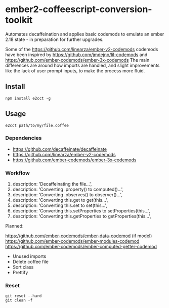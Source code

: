 # ember2-coffeescript-conversion-toolkit

Automates decaffeination and applies basic codemods to emulate an ember 2.18 state - in preparation for further upgrades.

Some of the https://github.com/linearza/ember-v2-codemods codemods have been inspired by https://github.com/jmdejno/lil-codemods and https://github.com/ember-codemods/ember-3x-codemods 
The main differences are around how imports are handled, and slight improvements like the lack of user prompt inputs, to make the process more fluid.

## Install
```
npm install e2cct -g
```

## Usage
```
e2cct path/to/my/file.coffee
```

### Dependencies
* https://github.com/decaffeinate/decaffeinate
* https://github.com/linearza/ember-v2-codemods
* https://github.com/ember-codemods/ember-3x-codemods

### Workflow
1. description: 'Decaffeinating the file...',
2. description: 'Converting .property() to computed()...',
3. description: 'Converting .observes() to observer()...',
4. description: 'Converting this.get to get(this...',
5. description: 'Converting this.set to set(this...',
6. description: 'Converting this.setProperties to setProperties(this...',
7. description: 'Converting this.getProperties to getProperties(this...',

Planned:

https://github.com/ember-codemods/ember-data-codemod (if model)
https://github.com/ember-codemods/ember-modules-codemod
https://github.com/ember-codemods/ember-computed-getter-codemod

- Unused imports
- Delete coffee file
- Sort class
- Prettify

### Reset
```
git reset --hard
git clean -f
```



